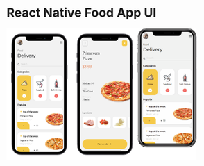 # React Native Food App UI
<div style="display:flex;">
<img src="https://raw.githubusercontent.com/ankitsingh101/reactNativeFoodAppUI/main/screenshot.png" width="30%" />
<img src="https://raw.githubusercontent.com/ankitsingh101/reactNativeFoodAppUI/main/screenshot2.png" width="30%"/>
 <img src="https://raw.githubusercontent.com/ankitsingh101/reactNativeFoodAppUI/main/app_prototype.gif" width="27%"/>
</div>

